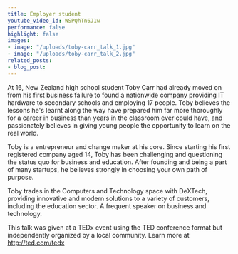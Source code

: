```yaml
---
title: Employer student
youtube_video_id: WSPQhTn6J1w
performance: false
highlight: false
images:
- image: "/uploads/toby-carr_talk_1.jpg"
- image: "/uploads/toby-carr_talk_2.jpg"
related_posts:
- blog_post: 
---
```


At 16, New Zealand high school student Toby  Carr had already moved on from his first business failure to found a nationwide company providing IT hardware to secondary schools and employing 17 people. Toby believes the lessons he's learnt along the way have prepared him far more thoroughly for a career in business than years in the classroom ever could have, and passionately believes in giving young people the opportunity to learn on the real world. 

Toby is a entrepreneur and change maker at his core. Since starting his first registered company aged 14, Toby has been challenging and questioning the status quo for business and education. After founding and being a part of many startups, he believes strongly in choosing your own path of purpose.

Toby trades in the Computers and Technology space with DeXTech, providing innovative and modern solutions to a variety of customers, including the education sector. A frequent speaker on business and technology.

This talk was given at a TEDx event using the TED conference format but independently organized by a local community. Learn more at http://ted.com/tedx
